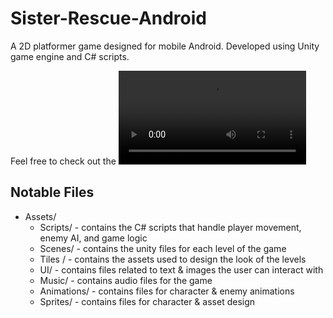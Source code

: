 # Sister-Rescue-Android
A 2D platformer game designed for mobile Android.  Developed using Unity game engine and C# scripts.

Feel free to check out the ![demo of game][demo]

Notable Files
-------------
* Assets/
  * Scripts/ - contains the C# scripts that handle player movement, enemy AI, and game logic
  * Scenes/ - contains the unity files for each level of the game
  * Tiles / - contains the assets used to design the look of the levels
  * UI/ - contains files related to text & images the user can interact with
  * Music/ - contains audio files for the game
  * Animations/ - contains files for character & enemy animations
  * Sprites/ - contains files for character & asset design

[demo]: video/Demo.mp4
